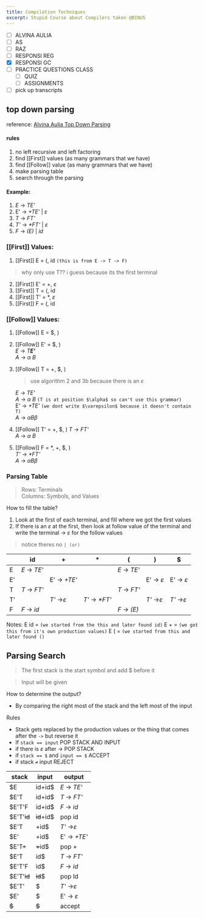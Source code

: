 ```yaml
---
title: Compilation Techniques
excerpt: Stupid Course about Compilers taken @BINUS
---
```

- [ ] ALVINA AULIA
- [ ] AS
- [ ] RAZ
- [ ] RESPONSI REG
- [x] RESPONSI GC
- [ ] PRACTICE QUESTIONS CLASS
	- [ ] QUIZ
	- [ ] ASSIGNMENTS
- [ ] pick up transcripts

## top down parsing
reference: [Alvina Aulia Top Down Parsing](https://www.youtube.com/watch?v=WpXMlZ5WipI&t=650s&ab_channel=AlvinaAulia)  

#### rules
1. no left recursive and left factoring
2. find [[First]] values (as many grammars that we have)  
3. find [[Follow]] value (as many grammars that we have)  
4. make parsing table  
5. search through the parsing  
#### Example: 
1. _E_ -> *TE'*
2. E' -> *+TE'* | $\varepsilon$
3. *T* -> *FT'*
4. *T'* -> *\*FT'* | $\varepsilon$
5. *F* -> *(E)* | *id*
### [[First]] Values:
1. [[First]] E = \(, id `(this is from E -> T -> F)`
> why only use T?? i guess because its the first terminal
2. [[First]] E' =  +, $\varepsilon$
3. [[First]] T = (, id
4. [[First]] T' = \*, $\varepsilon$
5. [[First]] F = (, id

### [[Follow]] Values:

1. [[Follow]] E = $, )  
2. [[Follow]] E' = $, )  
   *E* -> *T**E'***  
   *A* -> $\alpha$ *B*  
3. [[Follow]] T = +, $, ) 
   > use algorithm 2 and 3b because there is an $\varepsilon$  

   _E_ -> *TE'*  
   *A* -> $\alpha$ *B*  `(T is at position $\alpha$ so can't use this grammar)`  
   E' -> *+TE'* `(we dont write $\varepsilon$ because it doesn't contain T)`  
   *A* -> $\alpha$*B*$\beta$  
4. [[Follow]] T' =   +, $, ) 
   *T* -> *FT'*  
   *A* -> $\alpha$ *B*  
5. [[Follow]] F = \*, +, $, )  
   *T'* -> *\*FT'*  
   *A* -> $\alpha$*B*$\beta$   

### Parsing Table
> Rows: Terminals  
> Columns: Symbols, and Values

How to fill the table?  
1. Look at the first of each terminal, and fill where we got the first values  
2. If there is an $\varepsilon$ at the first, then look at follow value of the terminal and write the terminal -> $\varepsilon$  for the follow values  

> notice theres no `| (or)`   

|     | id           | +                    | *               | (             | )                    | $                    |
| --- | ------------ | -------------------- | --------------- | ------------- | -------------------- | -------------------- |
| E   | _E_ -> *TE'* |                      |                 | _E_ -> *TE'*  |                      |                      |
| E'  |              | E' -> *+TE'*         |                 |               | E' -> $\varepsilon$  | E' -> $\varepsilon$  |
| T   | *T* -> *FT'* |                      |                 | *T* -> *FT'*  |                      |                      |
| T'  |              | *T'* ->$\varepsilon$ | *T'* -> *\*FT'* |               | *T'* ->$\varepsilon$ | *T'* ->$\varepsilon$ |
| F   | *F* -> *id*  |                      |                 | *F* -> *(E)*  |                      |                      |
Notes:
E id = `(we started from the this and later found id)`
E + = `(we got this from it's own production values)`
E ( = `(we started from this and later found ()`

   ## Parsing Search

> The first stack is the start symbol and add $ before it

> Input will be given

How to determine the output?
- By comparing the right most of the stack and the left most of the input 

Rules
- Stack gets replaced by the production values or the thing that comes after the `->` but reverse it
- If `stack == input` POP STACK AND INPUT
- if there is $\varepsilon$ after -> POP STACK
- if `stack == $` and `input == $` ACCEPT
- if stack `≠` input REJECT

| stack       | input      | output               |
| ----------- | ---------- | -------------------- |
| $E          | id+id$     | _E_ -> *TE'*         |
| $E'T        | id+id$     | *T* -> *FT'*         |
| $E'T'F      | id+id$     | *F* -> *id*          |
| $E'T'~~id~~ | ~~id~~+id$ | pop id               |
| $E'T        | +id$       | *T'* ->$\varepsilon$ |
| $E'         | +id$       | E' -> *+TE'*         |
| $E'T~~+~~   | ~~+~~id$   | pop +                |
| $E'T        | id$        | *T* -> *FT'*         |
| $E'T'F      | id$        | *F* -> *id*          |
| $E'T'~~id~~ | ~~id~~$    | pop Id               |
| $E'T'       | $          | *T'* ->$\varepsilon$ |
| $E'         | $          | E' -> $\varepsilon$  |
| ~~$~~       | ~~$~~      | accept               |

